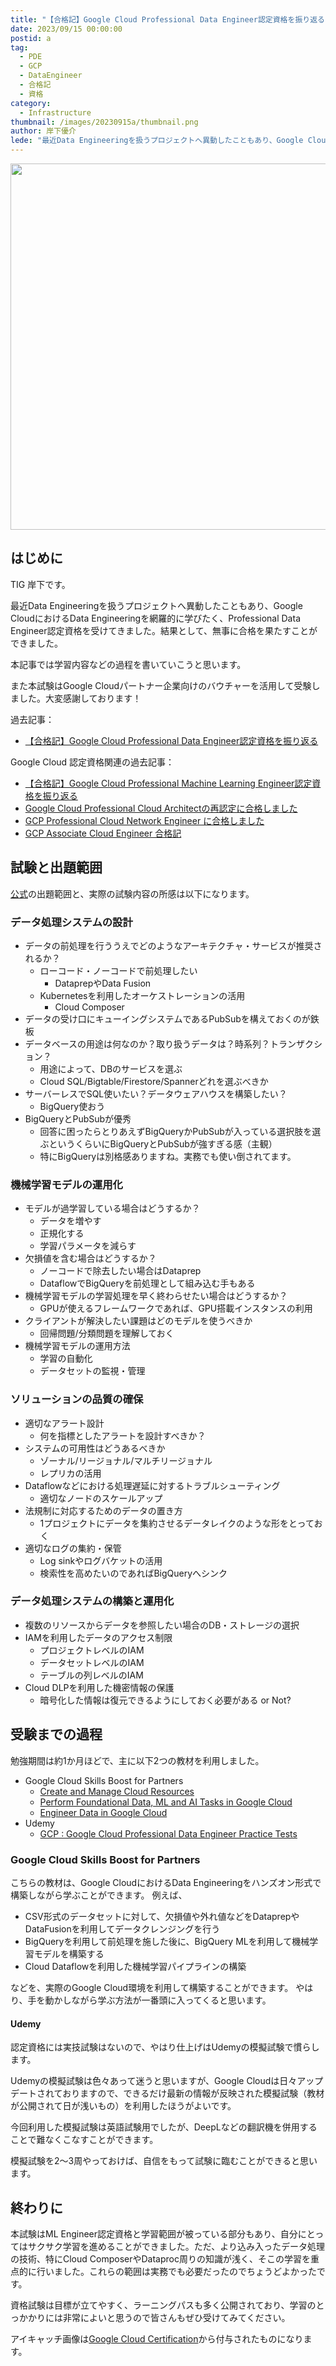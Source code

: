 ```yaml
---
title: "【合格記】Google Cloud Professional Data Engineer認定資格を振り返る【2023年度版】"
date: 2023/09/15 00:00:00
postid: a
tag:
  - PDE
  - GCP
  - DataEngineer
  - 合格記
  - 資格
category:
  - Infrastructure
thumbnail: /images/20230915a/thumbnail.png
author: 岸下優介
lede: "最近Data Engineeringを扱うプロジェクトへ異動したこともあり、Google CloudにおけるData Engineeringを網羅的に学びたく、Professional Data Engineer認定資格を受けてきました。"
---
```

<img src="/images/20230915a/image.png" alt="" width="599" height="586" loading="lazy">

## はじめに

TIG 岸下です。

最近Data Engineeringを扱うプロジェクトへ異動したこともあり、Google CloudにおけるData Engineeringを網羅的に学びたく、Professional Data Engineer認定資格を受けてきました。結果として、無事に合格を果たすことができました。

本記事では学習内容などの過程を書いていこうと思います。

また本試験はGoogle Cloudパートナー企業向けのバウチャーを活用して受験しました。大変感謝しております！

過去記事：

- [【合格記】Google Cloud Professional Data Engineer認定資格を振り返る](https/articles/20211013a/)

Google Cloud 認定資格関連の過去記事：

- [【合格記】Google Cloud Professional Machine Learning Engineer認定資格を振り返る](/articles/20220930a/)
- [Google Cloud Professional Cloud Architectの再認定に合格しました](/articles/20220411a/)
- [GCP Professional Cloud Network Engineer に合格しました](/articles/20200902/)
- [GCP Associate Cloud Engineer 合格記](/articles/20210625a/)

## 試験と出題範囲

[公式](https://cloud.google.com/certification/data-engineer?hl=ja)の出題範囲と、実際の試験内容の所感は以下になります。

### データ処理システムの設計

- データの前処理を行ううえでどのようなアーキテクチャ・サービスが推奨されるか？
    - ローコード・ノーコードで前処理したい
        - DataprepやData Fusion
    - Kubernetesを利用したオーケストレーションの活用
        - Cloud Composer
- データの受け口にキューイングシステムであるPubSubを構えておくのが鉄板
- データベースの用途は何なのか？取り扱うデータは？時系列？トランザクション？
    - 用途によって、DBのサービスを選ぶ
    - Cloud SQL/Bigtable/Firestore/Spannerどれを選ぶべきか
- サーバーレスでSQL使いたい？データウェアハウスを構築したい？
    - BigQuery使おう
- BigQueryとPubSubが優秀
    - 回答に困ったらとりあえずBigQueryかPubSubが入っている選択肢を選ぶというくらいにBigQueryとPubSubが強すぎる感（主観）
    - 特にBigQueryは別格感ありますね。実務でも使い倒されてます。

### 機械学習モデルの運用化

- モデルが過学習している場合はどうするか？
    - データを増やす
    - 正規化する
    - 学習パラメータを減らす
- 欠損値を含む場合はどうするか？
    - ノーコードで除去したい場合はDataprep
    - DataflowでBigQueryを前処理として組み込む手もある
- 機械学習モデルの学習処理を早く終わらせたい場合はどうするか？
    - GPUが使えるフレームワークであれば、GPU搭載インスタンスの利用
- クライアントが解決したい課題はどのモデルを使うべきか
    - 回帰問題/分類問題を理解しておく
- 機械学習モデルの運用方法
    - 学習の自動化
    - データセットの監視・管理

### ソリューションの品質の確保

- 適切なアラート設計
    - 何を指標としたアラートを設計すべきか？
- システムの可用性はどうあるべきか
    - ゾーナル/リージョナル/マルチリージョナル
    - レプリカの活用
- Dataflowなどにおける処理遅延に対するトラブルシューティング
    - 適切なノードのスケールアップ
- 法規制に対応するためのデータの置き方
    - 1プロジェクトにデータを集約させるデータレイクのような形をとっておく
- 適切なログの集約・保管
    - Log sinkやログバケットの活用
    - 検索性を高めたいのであればBigQueryへシンク

### データ処理システムの構築と運用化

- 複数のリソースからデータを参照したい場合のDB・ストレージの選択
- IAMを利用したデータのアクセス制限
    - プロジェクトレベルのIAM
    - データセットレベルのIAM
    - テーブルの列レベルのIAM
- Cloud DLPを利用した機密情報の保護
    - 暗号化した情報は復元できるようにしておく必要がある or Not?

## 受験までの過程

勉強期間は約1か月ほどで、主に以下2つの教材を利用しました。

- Google Cloud Skills Boost for Partners
    - [Create and Manage Cloud Resources](https://go.cloudplatformonline.com/ODA4LUdKVy0zMTQAAAGLnYP9oegPUvBCNvLo78WmEQiM_CnVxjPXmx9ZG9q4pL9Bk0xJ1_vowa60C6W4Qm_6JFo07i8=)
    - [Perform Foundational Data, ML and AI Tasks in Google Cloud](https://go.cloudplatformonline.com/ODA4LUdKVy0zMTQAAAGLnYP9oUG5zPOW9QIHqa1spOv9I4AzHhHRS34gabCSyuSdn6Aa3zIPRpEex1uthLSuBtNJiSM=)
    - [Engineer Data in Google Cloud](https://go.cloudplatformonline.com/ODA4LUdKVy0zMTQAAAGLnYP9oZY0kQV0dpn8ANn8j0ArOZiyxYzkn_yNbnbe_Av40gu0nqSxLYUw7WT_K-QYO8_De6I=)
- Udemy
    - [GCP : Google Cloud Professional Data Engineer Practice Tests](https://www.udemy.com/share/109eq23@8q8wUTalxAxhRgFfWbEgH1c3mbjL7aXRRw7dpbqd0PHnoLq-HnSq5UGeaHyEwA0e/)

### Google Cloud Skills Boost for Partners

こちらの教材は、Google CloudにおけるData Engineeringをハンズオン形式で構築しながら学ぶことができます。
例えば、

- CSV形式のデータセットに対して、欠損値や外れ値などをDataprepやDataFusionを利用してデータクレンジングを行う
- BigQueryを利用して前処理を施した後に、BigQuery MLを利用して機械学習モデルを構築する
- Cloud Dataflowを利用した機械学習パイプラインの構築

などを、実際のGoogle Cloud環境を利用して構築することができます。
やはり、手を動かしながら学ぶ方法が一番頭に入ってくると思います。

#### Udemy

認定資格には実技試験はないので、やはり仕上げはUdemyの模擬試験で慣らします。

Udemyの模擬試験は色々あって迷うと思いますが、Google Cloudは日々アップデートされておりますので、できるだけ最新の情報が反映された模擬試験（教材が公開されて日が浅いもの）を利用したほうがよいです。

今回利用した模擬試験は英語試験用でしたが、DeepLなどの翻訳機を併用することで難なくこなすことができます。

模擬試験を2～3周やっておけば、自信をもって試験に臨むことができると思います。

## 終わりに

本試験はML Engineer認定資格と学習範囲が被っている部分もあり、自分にとってはサクサク学習を進めることができました。ただ、より込み入ったデータ処理の技術、特にCloud ComposerやDataproc周りの知識が浅く、そこの学習を重点的に行いました。これらの範囲は実務でも必要だったのでちょうどよかったです。

資格試験は目標が立てやすく、ラーニングパスも多く公開されており、学習のとっかかりには非常によいと思うので皆さんもぜひ受けてみてください。

アイキャッチ画像は[Google Cloud Certification](https://cloud.google.com/learn/certification?hl=ja)から付与されたものになります。
